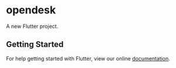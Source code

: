 # opendesk

A new Flutter project.

## Getting Started

For help getting started with Flutter, view our online
[documentation](https://flutter.io/).


